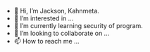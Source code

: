 - 👋 Hi, I’m Jackson, Kahnmeta.
- 👀 I’m interested in ...
- 🌱 I’m currently learning security of program.
- 💞️ I’m looking to collaborate on ...
- 📫 How to reach me ...

<!---
kahnmeta/kahnmeta is a ✨ special ✨ repository because its `README.md` (this file) appears on your GitHub profile.
You can click the Preview link to take a look at your changes.
--->
